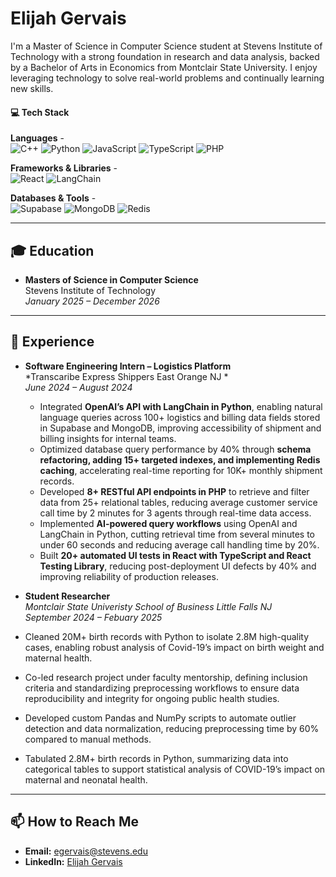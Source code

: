 # Elijah Gervais 

I'm a Master of Science in Computer Science student at Stevens Institute of Technology with a strong foundation in research and data analysis, backed by a Bachelor of Arts in Economics from Montclair State University. I enjoy leveraging technology to solve real-world problems and continually learning new skills.

#### 💻 Tech Stack
**Languages** -  
![C++](https://img.shields.io/badge/-C++-00599C?logo=c%2B%2B)
![Python](https://img.shields.io/badge/-Python-3776AB?logo=python)
![JavaScript](https://img.shields.io/badge/-JavaScript-F7DF1E?logo=javascript)
![TypeScript](https://img.shields.io/badge/-TypeScript-3178C6?logo=typescript)
![PHP](https://img.shields.io/badge/-PHP-777BB4?logo=php)

**Frameworks & Libraries** -  
![React](https://img.shields.io/badge/-React-61DAFB?logo=react)
![LangChain](https://img.shields.io/badge/-LangChain-1A1A1A?logo=openai)

**Databases & Tools** -  
![Supabase](https://img.shields.io/badge/-Supabase-3ECF8E?logo=supabase)
![MongoDB](https://img.shields.io/badge/-MongoDB-47A248?logo=mongodb)
![Redis](https://img.shields.io/badge/-Redis-DC382D?logo=redis)

---

## 🎓 Education

- **Masters of Science in Computer Science**  
  Stevens Institute of Technology  
  *January 2025 – December 2026*  
---

## 💼 Experience

- **Software Engineering Intern – Logistics Platform**  
  *Transcaribe Express Shippers East Orange NJ *  
  *June 2024 – August 2024*  
  - Integrated **OpenAI’s API with LangChain in Python**, enabling natural language queries across 100+ logistics and billing data fields stored in Supabase and MongoDB, improving accessibility of shipment and billing insights for internal teams.  
  - Optimized database query performance by 40% through **schema refactoring, adding 15+ targeted indexes, and implementing Redis caching**, accelerating real-time reporting for 10K+ monthly shipment records.  
  - Developed **8+ RESTful API endpoints in PHP** to retrieve and filter data from 25+ relational tables, reducing average customer service call time by 2 minutes for 3 agents through real-time data access.  
  - Implemented **AI-powered query workflows** using OpenAI and LangChain in Python, cutting retrieval time from several minutes to under 60 seconds and reducing average call handling time by 20%.  
  - Built **20+ automated UI tests in React with TypeScript and React Testing Library**, reducing post-deployment UI defects by 40% and improving reliability of production releases.  

- **Student Researcher**  
  *Montclair State Univeristy School of Business Little Falls NJ*  
  *September 2024 – Febuary 2025*  
- Cleaned 20M+ birth records with Python to isolate 2.8M high-quality cases, enabling robust analysis of Covid-19’s impact on birth weight and maternal health.
- Co-led research project under faculty mentorship, defining inclusion criteria and standardizing preprocessing workflows to ensure data reproducibility and integrity for ongoing      public health studies.
- Developed custom Pandas and NumPy scripts to automate outlier detection and data normalization, reducing preprocessing time by 60% compared to manual methods.
- Tabulated 2.8M+ birth records in Python, summarizing data into categorical tables to support statistical analysis of COVID-19’s impact on maternal and neonatal health.


---

## 📫 How to Reach Me

- **Email:** [egervais@stevens.edu](mailto:egervais@stevens.edu)  
- **LinkedIn:** [Elijah Gervais](www.linkedin.com/in/elijahgervais)  


<!--
**Elijahdg/Elijahdg** is a ✨ _special_ ✨ repository because its `README.md` (this file) appears on your GitHub profile.

Here are some ideas to get you started:

- 🔭 I’m currently working on ...
- 🌱 I’m currently learning ...
- 👯 I’m looking to collaborate on ...
- 🤔 I’m looking for help with ...
- 💬 Ask me about ...
- 📫 How to reach me: ...
- 😄 Pronouns: ...
- ⚡ Fun fact: ...
-->
